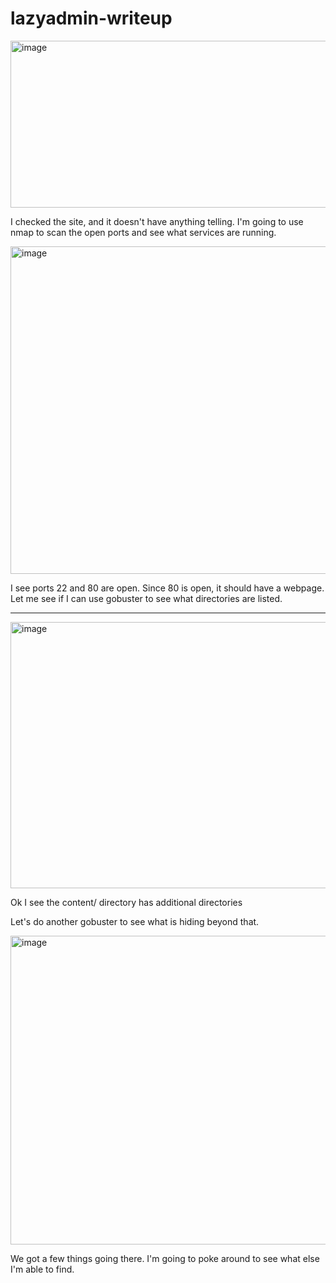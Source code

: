 # lazyadmin-writeup

<img width="1150" height="267" alt="image" src="https://github.com/user-attachments/assets/4cb001c3-8fc6-4d71-abcc-b5771ef90b7e" />

I checked the site, and it doesn't have anything telling. I'm going to use nmap to scan the open ports and see what services are running. 

<img width="889" height="524" alt="image" src="https://github.com/user-attachments/assets/d74c0905-bcf8-4b76-b9c4-9f21a59c4db8" />

I see ports 22 and 80 are open. Since 80 is open, it should have a webpage. Let me see if I can use gobuster to see what directories are listed. 

<hr />

<img width="914" height="426" alt="image" src="https://github.com/user-attachments/assets/f611e3b8-efc6-4ecb-bef3-ede83a7f31c7" />

Ok I see the content/ directory has additional directories 

Let's do another gobuster to see what is hiding beyond that. 

<img width="1015" height="494" alt="image" src="https://github.com/user-attachments/assets/090f3cf4-7762-4018-a68f-713032ab3756" />

We got a few things going there. I'm going to poke around to see what else I'm able to find. 

